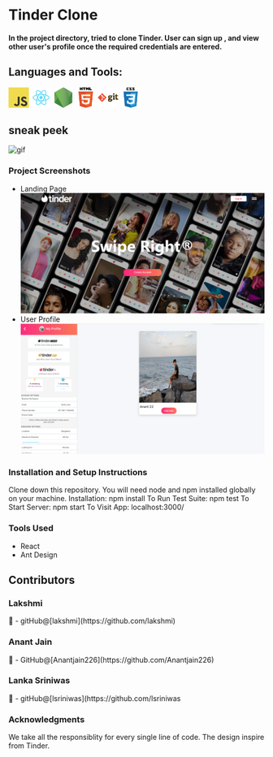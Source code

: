 # Tinder Clone

<div>
  <h4>
In the project directory, tried to clone Tinder. User can sign up , and view other user's profile once the required credentials are entered.  
    </h4>
 </div>

## Languages and Tools:  

<code><img height="40" src="https://raw.githubusercontent.com/github/explore/80688e429a7d4ef2fca1e82350fe8e3517d3494d/topics/javascript/javascript.png"></code>
<code><img height="40" src="https://raw.githubusercontent.com/github/explore/80688e429a7d4ef2fca1e82350fe8e3517d3494d/topics/react/react.png"></code>
<code><img height="40" src="https://raw.githubusercontent.com/github/explore/80688e429a7d4ef2fca1e82350fe8e3517d3494d/topics/nodejs/nodejs.png"></code>
<code><img height="40" src="https://raw.githubusercontent.com/github/explore/80688e429a7d4ef2fca1e82350fe8e3517d3494d/topics/html/html.png"></code>
<code><img height="40" src="https://raw.githubusercontent.com/github/explore/80688e429a7d4ef2fca1e82350fe8e3517d3494d/topics/git/git.png"></code>
<code><img height="40" src="https://raw.githubusercontent.com/github/explore/80688e429a7d4ef2fca1e82350fe8e3517d3494d/topics/css/css.png"></code>


## sneak peek
![gif](./screenshot/tinder.gif)


### Project Screenshots
- Landing Page
![screenshot](./screenshot/landing.png)
- User Profile
![screenshot](./screenshot/userProfile.png)


### Installation and Setup Instructions

Clone down this repository. You will need node and npm installed globally on your machine. Installation: npm install To Run Test Suite: npm test To Start Server: npm start To Visit App: localhost:3000/

### Tools Used
- React
- Ant Design

## Contributors
 <h3>Lakshmi</h3>👱‍
- gitHub@[lakshmi](https://github.com/lakshmi)
<h3>Anant Jain</h3>👨‍ 
- GitHub@[Anantjain226](https://github.com/Anantjain226) 
<h3>Lanka Sriniwas</h3> 👨‍ 
- gitHub@[lsriniwas](https://github.com/lsriniwas

### Acknowledgments
<div>
  We take all the responsiblity for every single line of code. The design inspire from Tinder.
</div>
